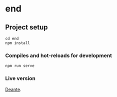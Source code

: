 # end

## Project setup

```
cd end
npm install
```

### Compiles and hot-reloads for development

```
npm run serve
```

### Live version

[Deante](https://).

